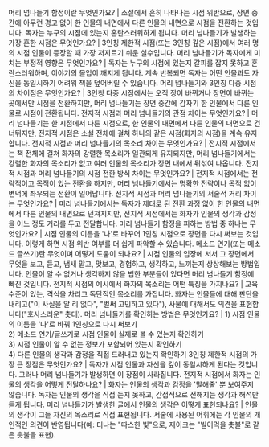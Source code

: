 머리 넘나들기 함정이란 무엇인가요?	| 소설에서 흔히 나타나는 시점 위반으로, 장면 중간에 아무런 경고 없이 한 인물의 내면에서 다른 인물의 내면으로 시점을 전환하는 것입니다. 독자는 누구의 시점에 있는지 혼란스러워하게 됩니다.
머리 넘나들기가 발생하는 가장 흔한 시점은 무엇인가요?	| 3인칭 제한적 시점(또는 3인칭 깊은 시점)에서 여러 명의 시점 인물이 등장할 때 가장 저지르기 쉬운 실수입니다.
머리 넘나들기가 독자에게 미치는 부정적 영향은 무엇인가요?	| 독자는 누구의 시점에 있는지 갈피를 잡지 못하고 혼란스러워하며, 이야기의 몰입이 깨지게 됩니다. 계속 반복되면 독자는 어떤 인물과도 자신을 동일시하기 어려워 책을 덮어버릴 수 있습니다.
머리 넘나들기와 3인칭 다중 시점의 차이점은 무엇인가요?	| 3인칭 다중 시점에서는 오직 장이 바뀌거나 장면이 바뀌는 곳에서만 시점을 전환하지만, 머리 넘나들기는 장면 중간에 갑자기 한 인물에서 다른 인물로 시점이 전환됩니다.
전지적 시점과 머리 넘나들기의 관점 차이는 무엇인가요?	| 머리 넘나들기는 한 시점에서 다른 시점으로, 한 인물의 내면에서 다른 인물의 내면으로 건너뛰지만, 전지적 시점은 소설 전체에 걸쳐 하나의 같은 시점(화자의 시점)을 계속 유지합니다.
전지적 시점과 머리 넘나들기의 목소리 차이는 무엇인가요?	| 전지적 시점에서는 책 전체에 걸쳐 화자의 강렬한 목소리가 일관되게 유지되지만, 머리 넘나들기에서는 강렬한 화자의 목소리가 없고 여러 인물의 목소리가 장면 내에서 뒤섞여 나옵니다.
전지적 시점과 머리 넘나들기의 시점 전환 방식 차이는 무엇인가요?	| 전지적 시점에서는 전략적이고 목적이 있는 전환을 하지만, 머리 넘나들기에서는 명확한 전략이나 목적 없이 변덕에 좌우되는 전환이 일어납니다.
전지적 시점과 머리 넘나들기의 서술적 거리 차이는 무엇인가요?	| 머리 넘나들기에서는 독자가 제대로 된 전환 과정 없이 한 인물의 내면에서 다른 인물의 내면으로 던져지지만, 전지적 시점에서는 화자가 인물의 생각과 감정을 어느 정도 거리를 두고 전달합니다.
머리 넘나들기 함정을 피하는 방법 중 하나는 무엇인가요?	| 시점 인물의 이름을 '나'로 바꾸어 1인칭 시점으로 장면을 다시 써보는 것입니다. 이렇게 하면 시점 위반 여부를 더 쉽게 파악할 수 있습니다.
메소드 연기(또는 메소드 글쓰기)란 무엇이며 어떻게 도움이 되나요?	| 시점 인물의 입장에 서서 그 장면에서 무엇을 보고, 듣고, 냄새 맡고, 맛보고, 경험하고, 생각하고, 느끼는지 상상해보는 방법입니다. 인물이 알 수 없거나 생각하지 않을 법한 부분들이 있다면 머리 넘나들기 함정에 빠진 것입니다.
전지적 시점의 예시에서 화자의 목소리는 어떤 특징을 가지나요?	| 교육 수준이 있는, 격식을 차리고 독단적인 목소리를 가집니다. 화자는 인물들에 대해 판단을 내리고("이 사실을 알 리 없다", "벌써 고민하고 있다"), 사물에 대해서도 의견을 표현합니다("호사스러운" 촛대).
머리 넘나들기를 확인하는 방법은 무엇인가요?	| 1) 시점 인물의 이름을 '나'로 바꿔 1인칭으로 다시 써보기<br/>2) 메소드 연기/글쓰기로 시점 인물이 실제로 볼 수 있는지 확인하기<br/>3) 시점 인물이 알 수 없는 정보가 포함되어 있는지 확인하기<br/>4) 다른 인물의 생각과 감정을 직접 드러내고 있는지 확인하기
3인칭 제한적 시점의 가장 큰 장점은 무엇인가요?	| 독자가 시점 인물과 자신을 깊이 동일시하게 된다는 것입니다. 그러나 머리 넘나들기가 발생하면 이 장점이 사라집니다.
전지적 시점에서 화자는 인물의 생각을 어떻게 전달하나요?	| 화자는 인물의 생각과 감정을 '말해줄' 뿐 보여주지 않습니다. 독자는 인물의 생각을 직접 듣지 못하고, 간접적으로 전해지는 생각과 해석만 듣게 됩니다.
머리 넘나들기가 발생한 글에서 인물의 생각은 어떻게 표현되나요?	| 인물의 생각이 그들 자신의 목소리로 직접 표현됩니다. 서술에 사용된 어휘에는 각 인물의 개인적인 의견이 반영됩니다(예: 티나는 "따스한 빛"으로, 제이크는 "빌어먹을 촛불"로 같은 촛불을 표현).